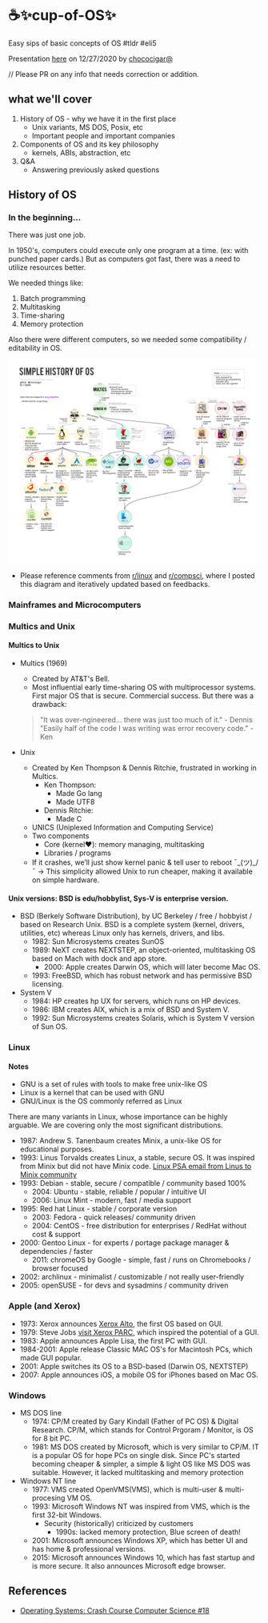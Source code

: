 # ☕✨cup-of-OS✨
Easy sips of basic concepts of OS #tldr #eli5

Presentation [here](https://docs.google.com/presentation/d/1ya2-NfS2mJQ-V4qFdMmBMXSjMTHaSbZGE-x8RvJ-wiM/edit?usp=sharing) on 12/27/2020 by [chococigar@](https://github.com/chococigar)

// Please PR on any info that needs correction or addition.

## what we'll cover
1. History of OS - why we have it in the first place
    - Unix variants,  MS DOS, Posix, etc
    - Important people and important companies
2. Components of OS and its key philosophy
    - kernels, ABIs, abstraction, etc
3. Q&A
    - Answering previously asked questions

## History of OS

### In the beginning...
There was just one job.

In 1950's, computers could execute only one program at a time. (ex: with punched paper cards.)
But as computers got fast, there was a need to utilize resources better.

We needed things like: 
1. Batch programming
2. Multitasking
3. Time-sharing
4. Memory protection

Also there were different computers, so we needed some compatibility / editability in OS.

![history_of_os.png](../img/history_of_os.png)

* Please reference comments from [r/linux](https://www.reddit.com/r/linux/comments/kporah/i_made_a_simple_diagram_on_history_of_os_feel/) and [r/compsci](https://www.reddit.com/r/compsci/comments/kposlx/i_made_a_simple_diagram_on_history_of_os_feel/), where I posted this diagram and iteratively updated based on feedbacks.


### Mainframes and Microcomputers

### Multics and Unix
#### Multics to Unix
* Multics (1969)
    * Created by AT&T's Bell.
    * Most influential early time-sharing OS with multiprocessor systems. First major OS that is secure. Commercial success. But there was a drawback:
    > "It was over-ngineered... there was just too much of it." - Dennis
    > "Easily half of the code I was writing was error recovery code." - Ken 

* Unix
    * Created by Ken Thompson & Dennis Ritchie, frustrated in working in Multics.
        * Ken Thompson: 
            * Made Go lang
            * Made UTF8
        * Dennis Ritchie: 
            * Made C
    * UNICS (Uniplexed Information and Computing Service)
    * Two components
        * Core (kernel❤️): memory managing, multitasking
        * Libraries / programs
    * If it crashes, we’ll just show kernel panic & tell user to reboot ¯\_(ツ)_/¯
        → This simplicity allowed Unix to run cheaper, making it available on simple hardware.
        
#### Unix versions: BSD is edu/hobbylist, Sys-V is enterprise version.
 * BSD (Berkely Software Distribution), by UC Berkeley / free / hobbyist / based on Research Unix. BSD is a complete system (kernel, drivers, utilities, etc) whereas Linux only has kernels, drivers, and libs.
    * 1982: Sun Microsystems creates SunOS
    * 1989: NeXT creates NEXTSTEP, an object-oriented, multitasking OS based on Mach with dock and app store.
        * 2000: Apple creates Darwin OS, which will later become Mac OS.
    * 1993: FreeBSD, which has robust network and has permissive BSD licensing.
 * System V
    * 1984: HP creates hp UX for servers, which runs on HP devices.
    * 1986: IBM creates AIX, which is a mix of BSD and System V.
    * 1992: Sun Microsystems creates Solaris, which is System V version of Sun OS.
 
### Linux

#### Notes
* GNU is a set of rules with tools to make free unix-like OS
* Linux is a kernel that can be used with GNU
* GNU/Linux is the OS commonly referred as Linux

There are many variants in Linux, whose importance can be highly arguable. We are covering only the most significant distributions.
* 1987: Andrew S. Tanenbaum creates Minix, a unix-like OS for educational purposes.
* 1993: Linus Torvalds creates Linux, a stable, secure OS. It was inspired from Minix but did not have Minix code. [Linux PSA email from Linus to Minix community](https://images.techhive.com/images/article/2016/08/linus-original-email-1-100678574-large.jpg)
* 1993: Debian - stable, secure / compatible / community based 100%
    * 2004: Ubuntu - stable, reliable / popular / intuitive UI
    * 2006: Linux Mint - modern, fast / media support
* 1995: Red hat Linux - stable / corporate version 
    * 2003: Fedora - quick releases/ community driven
    * 2004: CentOS - free distribution for enterprises / RedHat without cost & support
* 2000: Gentoo Linux - for experts / portage package manager & dependencies / faster
    * 2011: chromeOS by Google - simple, fast / runs on Chromebooks / browser focused
* 2002: archlinux - minimalist / customizable / not really user-friendly
* 2005: openSUSE - for devs and sysadmins / community driven


### Apple (and Xerox)
* 1973: Xerox announces [Xerox Alto](https://history-computer.com/xerox-alto-complete-history-of-the-xerox-alto-computer/), the first OS based on GUI.
* 1979: Steve Jobs [visit Xerox PARC](https://web.stanford.edu/dept/SUL/sites/mac/parc.html), which inspired the potential of a GUI.
* 1983: Apple announces Apple Lisa, the first PC with GUI.
* 1984-2001: Apple release Classic MAC OS's for Macintosh PCs, which made GUI popular.
* 2001: Apple switches its OS to a BSD-based (Darwin OS, NEXTSTEP)
* 2007: Apple announces iOS, a mobile OS for iPhones based on Mac OS.

### Windows
* MS DOS line
    * 1974: CP/M created by Gary Kindall (Father of PC OS) & Digital Research. CP/M, which stands for Control Prgoram / Monitor, is OS for 8 bit PC. 
    * 1981: MS DOS created by Microsoft, which is very similar to CP/M. IT is a popular OS for hope PCs on single disk. Since PC's started becoming cheaper & simpler, a simple & light OS like MS DOS was suitable. However, it lacked multitasking and memory protection
* Windows NT line
    * 1977: VMS created OpenVMS(VMS), which is multi-user & multi-procesing VM OS.
    * 1993: Microsoft Windows NT was inspired from VMS, which is the first 32-bit Windows.
        * Security (historically) criticized by customers
            * 1990s: lacked memory protection, Blue screen of death!
    * 2001: Microsoft announces Windows XP, which has better UI and has home & professional versions.
    * 2015: Microsoft announces Windows 10, which has fast startup and is more secure. It also announces Microsoft edge browser.
       


## References
* [Operating Systems: Crash Course Computer Science #18](https://youtu.be/26QPDBe-NB8)
